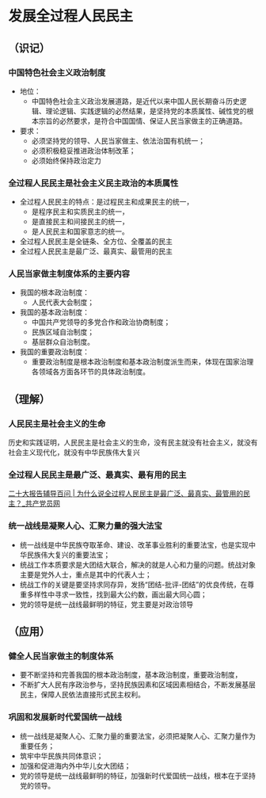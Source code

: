 # 发展全过程人民民主

## （识记）

### 中国特色社会主义政治制度

- 地位：
  + 中国特色社会主义政治发展道路，是近代以来中国人民长期奋斗历史逻辑、理论逻辑、实践逻辑的必然结果，是坚持党的本质属性、碱性党的根本宗旨的必然要求，是符合中国国情、保证人民当家做主的正确道路。
- 要求：
  + 必须坚持党的领导、人民当家做主、依法治国有机统一；
  + 必须积极稳妥推进政治体制改革；
  + 必须始终保持政治定力

### 全过程人民民主是社会主义民主政治的本质属性

- 全过程人民民主的特点：是过程民主和成果民主的统一，
  + 是程序民主和实质民主的统一，
  + 是直接民主和间接民主的统一，
  + 是人民民主和国家意志的统一。
- 全过程人民民主是全链条、全方位、全覆盖的民主
- 全过程人民民主是最广泛、最真实、最管用的民主

### 人民当家做主制度体系的主要内容

- 我国的根本政治制度：
  + 人民代表大会制度；
- 我国的基本政治制度：
  + 中国共产党领导的多党合作和政治协商制度；
  + 民族区域自治制度；
  + 基层群众自治制度。
- 我国的重要政治制度：
  + 重要政治制度是根本政治制度和基本政治制度派生而来，体现在国家治理各领域各方面各环节的具体政治制度。

## （理解）

### 人民民主是社会主义的生命

历史和实践证明，人民民主是社会主义的生命，没有民主就没有社会主义，就没有社会主义现代化，就没有中华民族伟大复兴

### 全过程人民民主是最广泛、最真实、最有用的民主

[二十大报告辅导百问 | 为什么说全过程人民民主是最广泛、最真实、最管用的民主？_共产党员网](https://www.12371.cn/2023/02/01/ARTI1675240845827829.shtml)

### 统一战线是凝聚人心、汇聚力量的强大法宝

- 统一战线是中华民族夺取革命、建设、改革事业胜利的重要法宝，也是实现中华民族伟大复兴的重要法宝；
- 统战工作本质要求是大团结大联合，解决的就是人心和力量的问题。统战对象主要是党外人士，重点是其中的代表人士；
- 统战工作的关键是要坚持求同存异，发扬“团结-批评-团结”的优良传统，在尊重多样性中寻求一致性，找到最大公约数，画出最大同心圆；
- 党的领导是统一战线最鲜明的特征，党主要是对政治领导

## （应用）

### 健全人民当家做主的制度体系

- 要不断坚持和完善我国的根本政治制度，基本政治制度，重要政治制度，
- 不断扩大人民有序政治参与，坚持民族因素和区域因素相结合，不断发展基层民主，保障人民依法直接形式民主权利。

### 巩固和发展新时代爱国统一战线

- 统一战线是凝聚人心、汇聚力量的重要法宝，必须把凝聚人心、汇聚力量作为重要任务；
- 筑牢中华民族共同体意识；
- 加强和促进海内外中华儿女大团结；
- 党的领导是统一战线最鲜明的特征，加强新时代爱国统一战线，根本在于坚持党的领导。
